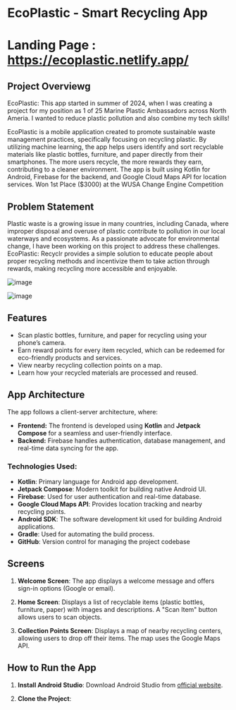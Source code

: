 # EcoPlastic - Smart Recycling App

# Landing Page : https://ecoplastic.netlify.app/

## Project Overviewg
EcoPlastic: This app started in summer of 2024, when I was creating a project for my position as 1 of 25 Marine Plastic Ambassadors across North Ameria. I wanted to reduce plastic pollution and also combine my tech skills!

EcoPlastic is a mobile application created to promote sustainable waste management practices, specifically focusing on recycling plastic. By utilizing machine learning, the app helps users identify and sort recyclable materials like plastic bottles, furniture, and paper directly from their smartphones. The more users recycle, the more rewards they earn, contributing to a cleaner environment. The app is built using Kotlin for Android, Firebase for the backend, and Google Cloud Maps API for location services. Won 1st Place ($3000) at the WUSA Change Engine Competition 

## Problem Statement
Plastic waste is a growing issue in many countries, including Canada, where improper disposal and overuse of plastic contribute to pollution in our local waterways and ecosystems. As a passionate advocate for environmental change, I have been working on this project to address these challenges. EcoPlastic: Recyclr provides a simple solution to educate people about proper recycling methods and incentivize them to take action through rewards, making recycling more accessible and enjoyable.

![image](https://github.com/user-attachments/assets/f6260a87-a30e-494b-a007-46c033ee534f)

![image](https://github.com/user-attachments/assets/b0dfacbb-0dc7-4280-936e-7dae999f2411)


## Features
- Scan plastic bottles, furniture, and paper for recycling using your phone’s camera.
- Earn reward points for every item recycled, which can be redeemed for eco-friendly products and services.
- View nearby recycling collection points on a map.
- Learn how your recycled materials are processed and reused.

## App Architecture

The app follows a client-server architecture, where:

- **Frontend:** The frontend is developed using **Kotlin** and **Jetpack Compose** for a seamless and user-friendly interface.
- **Backend:** Firebase handles authentication, database management, and real-time data syncing for the app.

### Technologies Used:
- **Kotlin**: Primary language for Android app development.
- **Jetpack Compose**: Modern toolkit for building native Android UI.
- **Firebase**: Used for user authentication and real-time database.
- **Google Cloud Maps API**: Provides location tracking and nearby recycling points.
- **Android SDK**: The software development kit used for building Android applications.
- **Gradle**: Used for automating the build process.
- **GitHub**: Version control for managing the project codebase

## Screens

1. **Welcome Screen**: The app displays a welcome message and offers sign-in options (Google or email).
   
2. **Home Screen**: Displays a list of recyclable items (plastic bottles, furniture, paper) with images and descriptions. A "Scan Item" button allows users to scan objects.

3. **Collection Points Screen**: Displays a map of nearby recycling centers, allowing users to drop off their items. The map uses the Google Maps API.

## How to Run the App

1. **Install Android Studio**: Download Android Studio from [official website](https://developer.android.com/studio).
   
2. **Clone the Project**: 
